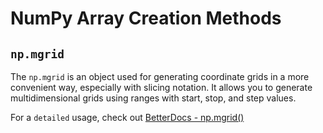 # NumPy Array Creation Methods

## `np.mgrid`

The `np.mgrid` is an object used for generating coordinate grids in a more convenient way, especially with slicing notation. It allows you to generate multidimensional grids using ranges with start, stop, and step values.

For a `detailed` usage, check out [BetterDocs - np.mgrid()](https://betterdocs.tech/python/libs/numpy/stable/creation/mgrid)